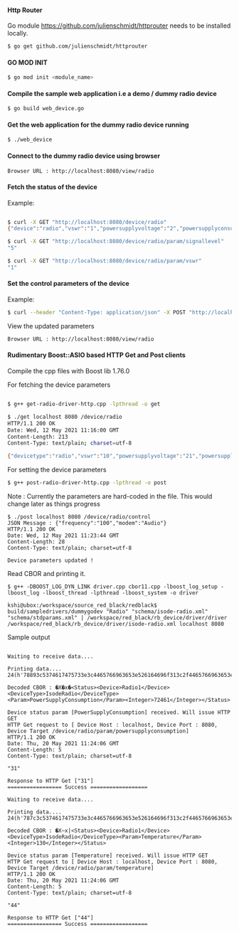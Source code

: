 

#### Http Router
Go module https://github.com/julienschmidt/httprouter needs to be installed locally.
```bash
$ go get github.com/julienschmidt/httprouter
```

#### GO MOD INIT
```bash
$ go mod init <module_name>
```

#### Compile the sample web application i.e a demo / dummy radio device
```bash
$ go build web_device.go
```

#### Get the web application for the dummy radio device running

```bash
$ ./web_device
```

#### Connect to the dummy radio device using browser

```bash
Browser URL : http://localhost:8080/view/radio
```

#### Fetch the status of the device
Example:
```bash

$ curl -X GET "http://localhost:8080/device/radio"
{"device":"radio","vswr":"1","powersupplyvoltage":"2","powersupplyconsumption":"3","temperature":"4","signallevel":"5"}

$ curl -X GET "http://localhost:8080/device/radio/param/signallevel"
"5"

$ curl -X GET "http://localhost:8080/device/radio/param/vswr"
"1"
```

#### Set the control parameters of the device
Example:
```bash
$ curl --header "Content-Type: application/json" -X POST "http://localhost:8080/device/radio/control" --data '{"frequency":"15","transmissionpower":"100", "modem":"Audio", "antenna":"RF"}'
```
View the updated parameters
```bash
Browser URL : http://localhost:8080/view/radio
```

#### Rudimentary Boost::ASIO based HTTP Get and Post clients
Compile the cpp files with Boost lib 1.76.0

For fetching the device parameters
```bash

$ g++ get-radio-driver-http.cpp -lpthread -o get

$ ./get localhost 8080 /device/radio
HTTP/1.1 200 OK
Date: Wed, 12 May 2021 11:16:00 GMT
Content-Length: 213
Content-Type: text/plain; charset=utf-8

{"devicetype":"radio","vswr":"10","powersupplyvoltage":"21","powersupplyconsumption":"31","temperature":"44","signallevel":"51","frequency":"100","transmissionpower":"100000000000","modem":"Audio","antenna":"RF"}
```

For setting the device parameters
```bash
$ g++ post-radio-driver-http.cpp -lpthread -o post
```
Note : Currently the parameters are hard-coded in the file. This would change later as things progress

```
$ ./post localhost 8080 /device/radio/control
JSON Message : {"frequency":"100","modem":"Audio"}
HTTP/1.1 200 OK
Date: Wed, 12 May 2021 11:23:44 GMT
Content-Length: 28
Content-Type: text/plain; charset=utf-8

Device parameters updated !
```

Read CBOR and printing it.
```
$ g++ -DBOOST_LOG_DYN_LINK driver.cpp cbor11.cpp -lboost_log_setup -lboost_log -lboost_thread -lpthread -lboost_system -o driver

kshi@ubox:/workspace/source_red_black/redblack$ build/sampledrivers/dummygodev "Radio" "schema/isode-radio.xml" "schema/stdparams.xml" | /workspace/red_black/rb_device/driver/driver /workspace/red_black/rb_device/driver/isode-radio.xml localhost 8080
```

Sample output
```

Waiting to receive data....

Printing data....
24(h'78893c5374617475733e3c4465766963653e526164696f313c2f4465766963653e3c446576696365547970653e49736f6465526164696f3c2f446576696365547970653e3c506172616d3e506f776572537570706c79436f6e73756d7074696f6e3c2f506172616d3e3c496e74656765723e37323436313c2f496e74656765723e3c2f5374617475733e0a')

Decoded CBOR : �X�x�<Status><Device>Radio1</Device><DeviceType>IsodeRadio</DeviceType><Param>PowerSupplyConsumption</Param><Integer>72461</Integer></Status>

Device status param [PowerSupplyConsumption] received. Will issue HTTP GET
HTTP Get request to [ Device Host : localhost, Device Port : 8080, Device Target /device/radio/param/powersupplyconsumption]
HTTP/1.1 200 OK
Date: Thu, 20 May 2021 11:24:06 GMT
Content-Length: 5
Content-Type: text/plain; charset=utf-8

"31"

Response to HTTP Get ["31"]
================= Success ==================

Waiting to receive data....

Printing data....
24(h'787c3c5374617475733e3c4465766963653e526164696f313c2f4465766963653e3c446576696365547970653e49736f6465526164696f3c2f446576696365547970653e3c506172616d3e54656d70657261747572653c2f506172616d3e3c496e74656765723e3133303c2f496e74656765723e3c2f5374617475733e0a')

Decoded CBOR : �X~x|<Status><Device>Radio1</Device><DeviceType>IsodeRadio</DeviceType><Param>Temperature</Param><Integer>130</Integer></Status>

Device status param [Temperature] received. Will issue HTTP GET
HTTP Get request to [ Device Host : localhost, Device Port : 8080, Device Target /device/radio/param/temperature]
HTTP/1.1 200 OK
Date: Thu, 20 May 2021 11:24:06 GMT
Content-Length: 5
Content-Type: text/plain; charset=utf-8

"44"

Response to HTTP Get ["44"]
================= Success ==================

```

